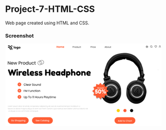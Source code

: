 # Project-7-HTML-CSS
Web page created using HTML and CSS.

### Screenshot
![Image-1](./thumbnail.png)
